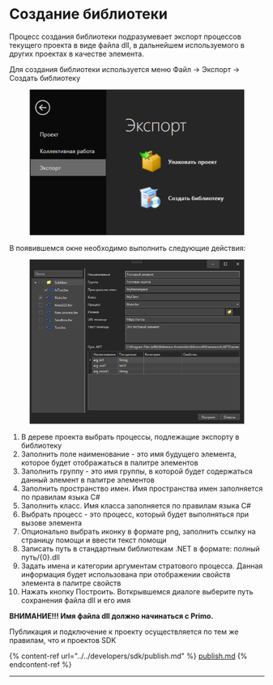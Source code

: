# Создание библиотеки

Процесс создания библиотеки подразумевает экспорт процессов текущего проекта в виде файла dll, в дальнейшем используемого в других проектах в качестве элемента.

Для создания библиотеки используется меню Файл -> Экспорт -> Создать библиотеку

<figure><img src="../../.gitbook/assets/image (16).png" alt=""><figcaption></figcaption></figure>

В появившемся окне необходимо выполнить следующие действия:

<figure><img src="../../.gitbook/assets/image (6) (1).png" alt=""><figcaption></figcaption></figure>

1. В дереве проекта выбрать процессы, подлежащие экспорту в библиотеку
2. Заполнить поле наименование - это имя будущего элемента, которое будет отображаться в палитре элементов
3. Заполнить группу - это имя группы, в которой будет содержаться данный элемент в палитре элементов
4. Заполнить пространство имен. Имя пространства имен заполняется по правилам языка C#
5. Заполнить класс. Имя класса заполняется по правилам языка C#
6. Выбрать процесс - это процесс, который будет выполняться при вызове элемента
7. Опционально выбрать иконку в формате png, заполнить ссылку на страницу помощи и ввести текст помощи
8. Записать путь в стандартным библиотекам .NET в формате: полный путь/{0}.dll
9. Задать имена и категории аргументам стратового процесса. Данная информация будет использована при отображении свойств элемента в палитре свойств
10. Нажать кнопку Построить. Воткрывшемся диалоге выберите путь сохранения файла dll и его имя

**ВНИМАНИЕ!!! Имя файла dll должно начинаться с Primo.**

Публикация и подключение к проекту осуществляется по тем же правилам, что и проектов SDK

{% content-ref url="../../developers/sdk/publish.md" %}
[publish.md](../../developers/sdk/publish.md)
{% endcontent-ref %}

****

